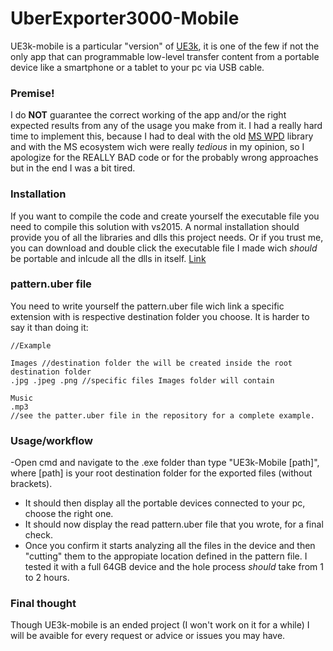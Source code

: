 # UberExporter3000-Mobile

UE3k-mobile is a particular "version" of [UE3k](https://github.com/Golax/UberExporter3000), it is one of the few if not the only app that can programmable low-level transfer content from a portable device like a smartphone or a tablet to your pc via USB cable.

### Premise!

I do **NOT** guarantee the correct working of the app and/or the right expected results from any of the usage you make from it.
I had a really hard time to implement this, because I had to deal with the old [MS WPD](https://github.com/pauldotknopf/WindowsSDK7-Samples/tree/master/multimedia/wpd/wpdapisample/cpp) library and with the MS ecosystem wich were really *tedious* in my opinion, so I apologize for the REALLY BAD code or for the probably wrong approaches but in the end I was a bit tired.

### Installation

If you want to compile the code and create yourself the executable file you need to compile this solution with vs2015. A normal installation should provide you of all the libraries and dlls this project needs.
Or if you trust me, you can download and double click the executable file I made wich *should* be portable and inlcude all the dlls in itself. [Link](https://evryshare.app/Files/UE3k-Mobile/UE3k-Mobile.exe)

### pattern.uber file

You need to write yourself the pattern.uber file wich link a specific extension with is respective destination folder you choose.
It is harder to say it than doing it:
```
//Example

Images //destination folder the will be created inside the root destination folder
.jpg .jpeg .png //specific files Images folder will contain

Music
.mp3
//see the patter.uber file in the repository for a complete example.
```

### Usage/workflow

-Open cmd and navigate to the .exe folder than type "UE3k-Mobile [path]", where [path] is your root destination folder for the exported files (without brackets).
- It should then display all the portable devices connected to your pc, choose the right one.
- It should now display the read pattern.uber file that you wrote, for a final check.
- Once you confirm it starts analyzing all the files in the device and then "cutting" them to the appropiate location defined in the pattern file. I tested it with a full 64GB device and the hole process *should* take from 1 to 2 hours.

### Final thought

Though UE3k-mobile is an ended project (I won't work on it for a while) I will be avaible for every request or advice or issues you may have.

